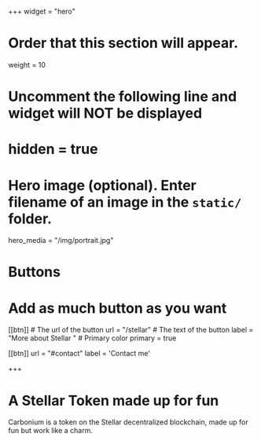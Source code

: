+++
widget = "hero"
# Order that this section will appear.
weight = 10

# Uncomment the following line and widget will NOT be displayed
# hidden = true

# Hero image (optional). Enter filename of an image in the `static/` folder.
hero_media = "/img/portrait.jpg"

# Buttons
# Add as much button as you want
[[btn]]
    # The url of the button
  url = "/stellar"
    # The text of the button
  label = "More about Stellar "
    # Primary color
    primary = true

[[btn]]
  url = "#contact"
  label = 'Contact me'

+++

# A Stellar Token made up for fun

Carbonium is a token on the Stellar decentralized blockchain, made up for fun but work like a charm. 
